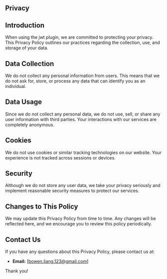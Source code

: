 ## Privacy

## Introduction

When using the jwt plugin, we are committed to protecting your privacy. This Privacy Policy outlines our practices regarding the collection, use, and storage of your data.

## Data Collection

We do not collect any personal information from users. This means that we do not ask for, store, or process any data that can identify you as an individual.

## Data Usage

Since we do not collect any personal data, we do not use, sell, or share any user information with third parties. Your interactions with our services are completely anonymous.

## Cookies

We do not use cookies or similar tracking technologies on our website. Your experience is not tracked across sessions or devices.

## Security

Although we do not store any user data, we take your privacy seriously and implement reasonable security measures to protect our services.

## Changes to This Policy

We may update this Privacy Policy from time to time. Any changes will be reflected here, and we encourage you to review this policy periodically.

## Contact Us

If you have any questions about this Privacy Policy, please contact us at:

- **Email:** [bowen.liang.123@gmail.com]

Thank you!